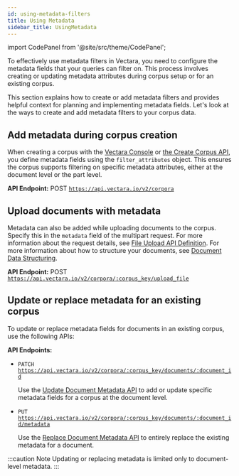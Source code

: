 ```yaml
---
id: using-metadata-filters
title: Using Metadata 
sidebar_title: UsingMetadata
---
```



import CodePanel from '@site/src/theme/CodePanel';


To effectively use metadata filters in Vectara, you need to configure the 
metadata fields that your queries can filter on. This process involves 
creating or updating metadata attributes during corpus setup or for an 
existing corpus.

This section explains how to create or add metadata filters and provides 
helpful context for planning and implementing metadata fields. Let's look at 
the ways to create and add metadata filters to your corpus data.

## Add metadata during corpus creation

When creating a corpus with the [Vectara Console](/docs/console-ui/creating-a-corpus) or [the Create Corpus API](/docs/api-reference/admin-apis/create-corpus#filter-attribute), you define metadata fields using the `filter_attributes` 
object. This ensures the corpus supports filtering on specific metadata 
attributes, either at the document level or the part level.

**API Endpoint:** POST [`https://api.vectara.io/v2/corpora`](/docs/rest-api/create-corpus)

## Upload documents with metadata

Metadata can also be added while uploading documents to the corpus. Specify 
this in the `metadata` field of the multipart request. For more information 
about the request details, see [File Upload API Definition](/docs/api-reference/indexing-apis/file-upload/file-upload).
For more information about how to structure your documents, see [Document Data Structuring](/docs/learn/document-data-structuring).

**API Endpoint:** POST [`https://api.vectara.io/v2/corpora/:corpus_key/upload_file`](/docs/rest-api/upload-file)

## Update or replace metadata for an existing corpus

To update or replace metadata fields for documents in an existing corpus, use 
the following APIs:

**API Endpoints:**

* `PATCH` [`https://api.vectara.io/v2/corpora/:corpus_key/documents/:document_id`](/docs/rest-api/update-corpus-document)
  
  Use the [Update Document Metadata API](/docs/api-reference/indexing-apis/update-document-metadata) to add or update specific metadata 
  fields for a corpus at the document level.
* `PUT` [`https://api.vectara.io/v2/corpora/:corpus_key/documents/:document_id/metadata`](/docs/rest-api/replace-corpus-document-metadata)
  
  Use the [Replace Document Metadata API](/docs/api-reference/indexing-apis/replace-document-metadata) to entirely replace the existing 
  metadata for a document.

:::caution Note
Updating or replacing metadata is limited only to document-level metadata.
:::

